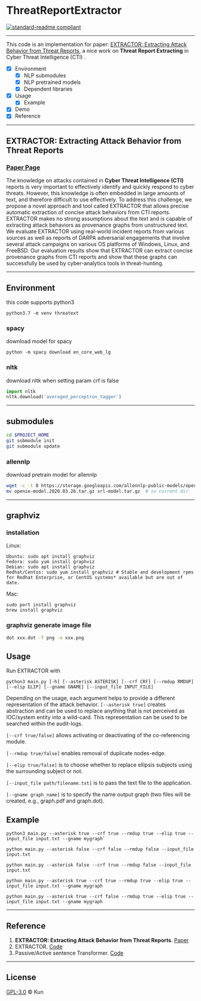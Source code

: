 # **ThreatReportExtractor**

[![standard-readme compliant](https://img.shields.io/badge/readme%20style-standard-brightgreen.svg?style=flat-square)](https://github.com/jackaduma/ThreatReportExtractor)

------

This code is an implementation for paper: [EXTRACTOR: Extracting Attack Behavior from Threat Reports](https://arxiv.org/abs/2104.08618), a nice work on **Threat Report Extracting** in Cyber Threat Intelligence (CTI) .

- [x] Environment
  - [x] NLP submodules
  - [x] NLP pretrained models
  - [x] Dependent libraries
- [x] Usage
  - [x] Example 
- [x] Demo
- [x] Reference

------

## **EXTRACTOR: Extracting Attack Behavior from Threat Reports**

### [**Paper Page**](https://arxiv.org/abs/2104.08618)


The knowledge on attacks contained in **Cyber Threat Intelligence (CTI)** reports is very important to effectively identify and quickly respond to cyber threats. However, this knowledge is often embedded in large amounts of text, and therefore difficult to use effectively. To address this challenge, we propose a novel approach and tool called EXTRACTOR that allows precise automatic extraction of concise attack behaviors from CTI reports. EXTRACTOR makes no strong assumptions about the text and is capable of extracting attack behaviors as provenance graphs from unstructured text. We evaluate EXTRACTOR using real-world incident reports from various sources as well as reports of DARPA adversarial engagements that involve several attack campaigns on various OS platforms of Windows, Linux, and FreeBSD. Our evaluation results show that EXTRACTOR can extract concise provenance graphs from CTI reports and show that these graphs can successfully be used by cyber-analytics tools in threat-hunting.


------
## **Environment**

this code supports python3
```
python3.7 -m venv threatext
```

### **spacy**

download model for spacy

```
python -m spacy download en_core_web_lg 
```

### **nltk**

download nltk when setting param crf is false

```python
import nltk
nltk.download('averaged_perceptron_tagger')
```
------

## **submodules**

```bash
cd $PROJECT_HOME
git submodule init
git submodule update
```

### **allennlp**

download pretrain model for allennlp

```bash
wget -c -t 0 https://storage.googleapis.com/allennlp-public-models/openie-model.2020.03.26.tar.gz
mv openie-model.2020.03.26.tar.gz srl-model.tar.gz  # in current dir
```

------

## **graphviz**

### installation 

Linux: 

```
Ubuntu: sudo apt install graphviz
Fedora: sudo yum install graphviz
Debian: sudo apt install graphviz
Redhat/Centos: sudo yum install graphviz # Stable and development rpms for Redhat Enterprise, or CentOS systems* available but are out of date.
```
Mac:
```
sudo port install graphviz
brew install graphviz
```


### graphviz generate image file

```bash
dot xxx.dot -T png -o xxx.png
```

## **Usage**

Run EXTRACTOR with 
```
python3 main.py [-h] [--asterisk ASTERISK] [--crf CRF] [--rmdup RMDUP] [--elip ELIP] [--gname GNAME] [--input_file INPUT_FILE]
```

Depending on the usage, each argument helps to provide a different representation of the attack behavior. 
`[--asterisk true]` creates abstraction and can be used to replace anything that is not perceived as IOC/system entity into a wild-card. This representation can be used to be searched within the audit-logs.  

`[--crf true/false]` allows activating or deactivating of the co-referencing module. 

`[--rmdup true/false]` enables removal of duplicate nodes-edge. 

`[--elip true/false]` is to choose whether to replace ellipsis subjects using the surrounding subject or not.

`[--input_file path/filename.txt]` is to pass the text file to the application. 

`[--gname graph_name]` is to specify the name output graph (two files will be created, e.g., graph.pdf and graph.dot).


## **Example**
```
python3 main.py --asterisk true --crf true --rmdup true --elip true --input_file input.txt --gname mygraph`
```

```
python main.py --asterisk false --crf false --rmdup false --input_file input.txt 
```

```
python main.py --asterisk false --crf true --rmdup false --input_file input.txt 
```

```
python main.py --asterisk true --crf true --rmdup true --elip true --input_file input.txt --gname mygraph 
```

```
python main.py --asterisk true --crf false --rmdup true --elip true --input_file input.txt --gname mygraph 
```

------

## **Reference**
1. **EXTRACTOR: Extracting Attack Behavior from Threat Reports**. [Paper](https://arxiv.org/abs/2104.08618)
2. EXTRACTOR. [Code](https://github.com/ksatvat/EXTRACTOR)
3. Passive/Active sentence Transformer. [Code](https://github.com/DanManN/pass2act)

------

## **License**

[GPL-3.0](LICENSE) © Kun

